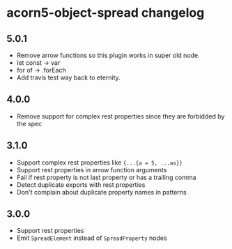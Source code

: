 # acorn5-object-spread changelog

## 5.0.1
* Remove arrow functions so this plugin works in super old node.
* let const -> var
* for of -> .forEach
* Add travis test way back to eternity.

## 4.0.0

* Remove support for complex rest properties since they are forbidded by the
  spec

## 3.1.0

* Support complex rest properties like `{...{a = 5, ...as}}`
* Support rest properties in arrow function arguments
* Fail if rest property is not last property or has a trailing comma
* Detect duplicate exports with rest properties
* Don't complain about duplicate property names in patterns

## 3.0.0

* Support rest properties
* Emit `SpreadElement` instead of `SpreadProperty` nodes
